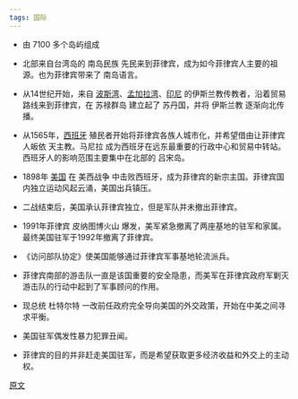 ```yaml
---
tags: 国际
---
```




* 由 7100 多个岛屿组成
* 北部来自台湾岛的 <hu>南岛民族</hu> 先民来到菲律宾，成为如今菲律宾人主要的祖源。也为菲律宾带来了 <hu>南岛语言</hu>。
* 从14世纪开始，来自 <u>波斯湾</u>、<u>孟加拉湾</u>、<u>印尼</u> 的伊斯兰教传教者，沿着贸易路线来到菲律宾，在 <hu>苏禄群岛</hu> 建立起了 <hu>苏丹国</hu>，并将 <hu>伊斯兰教</hu> 逐渐向北传播。
* 从1565年，<u>西班牙</u> 殖民者开始将菲律宾各族人城市化，并希望借由让菲律宾人皈依 <hu>天主教</hu>。<hu>马尼拉</hu> 成为西班牙在远东最重要的行政中心和贸易中转站。西班牙人的影响范围主要集中在北部的 <hu>吕宋岛</hu>。
* 1898年 <u>美国</u> 在 <hu>美西战争</hu> 中击败西班牙，成为菲律宾的新宗主国。菲律宾国内独立运动风起云涌，美国出兵镇压。
* 二战结束后，美国承认菲律宾独立，但是军队并未撤出菲律宾。
* 1991年菲律宾 <hu>皮纳图博火山</hu> 爆发，美军紧急撤离了两座基地的驻军和家属。最终美国驻军于1992年撤离了菲律宾。
* <hu style="float:left">《访问部队协定》</hu>使美国能够通过菲律宾军事基地轮流派兵。
* 菲律宾南部的游击队一直是该国重要的安全隐患，而美军在菲律宾政府军剿灭游击队的行动中起到了军事顾问的作用。

* 现总统 <hu>杜特尔特</hu> 一改前任政府完全导向美国的外交政策，开始在中美之间寻求平衡。
* 美国驻军偶发性暴力犯罪丑闻。
* 菲律宾的目的并非赶走美国驻军，而是希望获取更多经济收益和外交上的主动权。



[原文](https://mp.weixin.qq.com/s/3Mi0mR9VALBT_8WiZs4Smg)